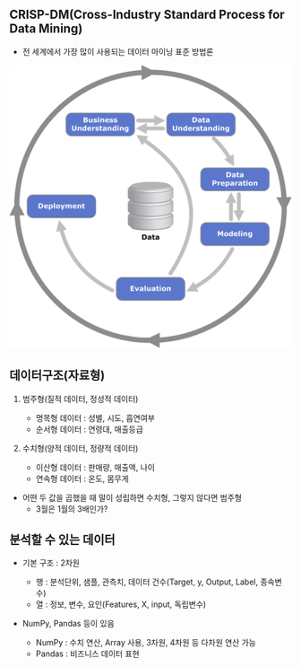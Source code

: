 ## **CRISP-DM(Cross-Industry Standard Process for Data Mining)**

* 전 세계에서 가장 많이 사용되는 데이터 마이닝 표준 방법론

![Alt text](image.png)


## 데이터구조(자료형)

 1. 범주형(질적 데이터, 정성적 데이터)
    * 명목형 데이터 : 성별, 시도, 흡연여부
    * 순서형 데이터 : 연령대, 매출등급

 2. 수치형(양적 데이터, 정량적 데이터)
    * 이산형 데이터 : 판매량, 매출액, 나이
    * 연속형 데이터 : 온도, 몸무게

 * 어떤 두 값을 곱했을 때 말이 성립하면 수치형, 그렇지 않다면 범주형
    * 3월은 1월의 3배인가?

## 분석할 수 있는 데이터

 * 기본 구조 : 2차원
    * 행 : 분석단위, 샘플, 관측치, 데이터 건수(Target, y, Output, Label, 종속변수)
    * 열 : 정보, 변수, 요인(Features, X, input, 독립변수)

 * NumPy, Pandas 등이 있음
    * NumPy : 수치 연산, Array 사용, 3차원, 4차원 등 다차원 연산 가능
    * Pandas : 비즈니스 데이터 표현